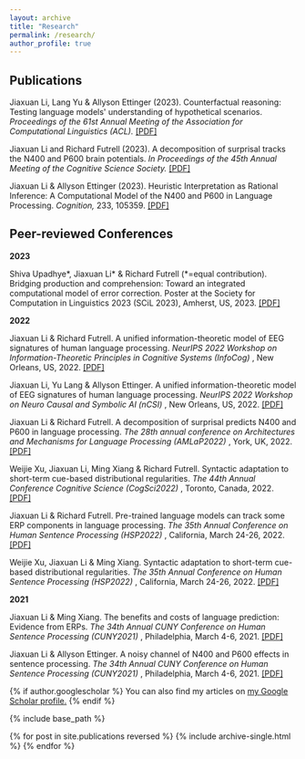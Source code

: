 ```yaml
---
layout: archive
title: "Research"
permalink: /research/
author_profile: true
---
```


<h2> Publications </h2>
<p> Jiaxuan Li, Lang Yu & Allyson Ettinger (2023). Counterfactual reasoning: Testing language models' understanding of hypothetical scenarios. <i> Proceedings of the 61st Annual Meeting of the Association for Computational Linguistics (ACL).</i> <a href="https://github.com/goldengua/goldengua.github.io/blob/master/files/ACL_2023_Counterfactual.pdf">[PDF]</a> </p>
<p> Jiaxuan Li and Richard Futrell (2023). A decomposition of surprisal tracks the N400 and P600 brain potentials. <i> In Proceedings of the 45th Annual Meeting of the Cognitive Science Society.</i> <a href = "https://github.com/goldengua/goldengua.github.io/blob/master/files/CogSci_2023_Decomposition_ERP.pdf">[PDF]</a> </p>
<p> Jiaxuan Li & Allyson Ettinger (2023). Heuristic Interpretation as Rational Inference: A Computational Model of the N400 and P600 in Language Processing. <i> Cognition, </i> 233, 105359. <a href= "https://authors.elsevier.com/sd/article/S0010-0277(22)00348-1">[PDF]</a> </p>

<h2> Peer-reviewed Conferences </h2>
<p> <b> 2023 </b> </p>
<p> Shiva Upadhye*, Jiaxuan Li* & Richard Futrell (*=equal contribution). Bridging production and comprehension: Toward an integrated computational model of error correction. Poster at the Society for Computation in Linguistics 2023 (SCiL 2023), Amherst, US, 2023. <a href = "https://github.com/goldengua/goldengua.github.io/blob/master/files/SCiL_2023_Error_Monitor.pdf"> [PDF] </a> </p>

<p> <b> 2022 </b> </p>
<p> Jiaxuan Li & Richard Futrell. A unified information-theoretic model of EEG signatures of human language processing. <i> NeurIPS 2022 Workshop on Information-Theoretic Principles in Cognitive Systems (InfoCog) </i>, New Orleans, US, 2022. <a href = "https://openreview.net/pdf?id=fYzwjX_XC0C"> [PDF] </a> </p>

<p> Jiaxuan Li, Yu Lang & Allyson Ettinger. A unified information-theoretic model of EEG signatures of human language processing. <i> NeurIPS 2022 Workshop on Neuro Causal and Symbolic AI (nCSI) </i>, New Orleans, US, 2022. <a href = "https://arxiv.org/abs/2212.03278"> [PDF] </a> </p>

<p> Jiaxuan Li & Richard Futrell. A decomposition of surprisal predicts N400 and P600 in language processing. <i> The 28th annual conference on Architectures and Mechanisms for Language Processing (AMLaP2022) </i>, York, UK, 2022. <a href = "https://github.com/goldengua/goldengua.github.io/blob/master/files/amlap_2022_surprisal_decomposition.pdf"> [PDF] </a> </p>

<p> Weijie Xu, Jiaxuan Li, Ming Xiang & Richard Futrell. Syntactic adaptation to short-term cue-based distributional regularities. <i> The 44th Annual Conference Cognitive Science (CogSci2022) </i>, Toronto, Canada, 2022. <a href = "https://escholarship.org/uc/item/78s4n46f"> [PDF] </a> </p>

<p> Jiaxuan Li & Richard Futrell. Pre-trained language models can track some ERP components in language processing. <i> The 35th Annual Conference on Human Sentence Processing (HSP2022) </i>, California, March 24-26, 2022. <a href = "https://github.com/goldengua/goldengua.github.io/blob/master/files/hsp_2022_LM_PNP.pdf"> [PDF] </a> </p>

<p> Weijie Xu, Jiaxuan Li & Ming Xiang. Syntactic adaptation to short-term cue-based distributional regularities. <i> The 35th Annual Conference on Human Sentence Processing (HSP2022) </i>, California, March 24-26, 2022. <a href = "https://github.com/goldengua/goldengua.github.io/blob/master/files/hsp_2022_SynAdapt.pdf"> [PDF] </a> </p>

<p> <b> 2021 </b> </p>
<p> Jiaxuan Li & Ming Xiang. The benefits and costs of language prediction: Evidence from ERPs. <i> The 34th Annual CUNY Conference on Human Sentence Processing (CUNY2021) </i>, Philadelphia, March 4-6, 2021. <a href = "https://github.com/goldengua/goldengua.github.io/blob/master/files/cuny_2021_classifier.pdf"> [PDF] </a> </p>

<p> Jiaxuan Li & Allyson Ettinger. A noisy channel of N400 and P600 effects in sentence processing. <i> The 34th Annual CUNY Conference on Human Sentence Processing (CUNY2021) </i>, Philadelphia, March 4-6, 2021. <a href = "https://github.com/goldengua/goldengua.github.io/blob/master/files/cuny_2021_noisy_channel.pdf"> [PDF] </a> </p>


{% if author.googlescholar %}
  You can also find my articles on <u><a href="{{author.googlescholar}}">my Google Scholar profile</a>.</u>
{% endif %}

{% include base_path %}

{% for post in site.publications reversed %}
  {% include archive-single.html %}
{% endfor %}



